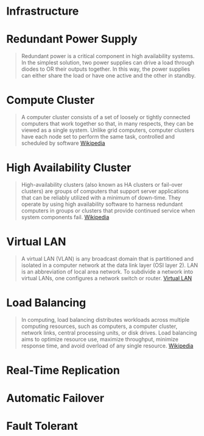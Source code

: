 # Infrastructure

# Redundant Power Supply

> Redundant power is a critical component in high availability systems. In the simplest solution, two power supplies can drive a load through diodes to OR their outputs together. In this way, the power supplies can either share the load or have one active and the other in standby. []()

# Compute Cluster

> A computer cluster consists of a set of loosely or tightly connected computers that work together so that, in many respects, they can be viewed as a single system. Unlike grid computers, computer clusters have each node set to perform the same task, controlled and scheduled by software [Wikipedia](https://en.wikipedia.org/wiki/Computer_cluster)

# High Availability Cluster

> High-availability clusters (also known as HA clusters or fail-over clusters) are groups of computers that support server applications that can be reliably utilized with a minimum of down-time. They operate by using high availability software to harness redundant computers in groups or clusters that provide continued service when system components fail. [Wikipedia](https://en.wikipedia.org/wiki/High-availability_cluster)

# Virtual LAN

> A virtual LAN (VLAN) is any broadcast domain that is partitioned and isolated in a computer network at the data link layer (OSI layer 2). LAN is an abbreviation of local area network. To subdivide a network into virtual LANs, one configures a network switch or router. [Virtual LAN](https://en.wikipedia.org/wiki/Virtual_LAN)

# Load Balancing

> In computing, load balancing distributes workloads across multiple computing resources, such as computers, a computer cluster, network links, central processing units, or disk drives. Load balancing aims to optimize resource use, maximize throughput, minimize response time, and avoid overload of any single resource. [Wikipedia](https://en.wikipedia.org/wiki/Load_balancing_(computing))

# Real-Time Replication



# Automatic Failover


# Fault Tolerant
